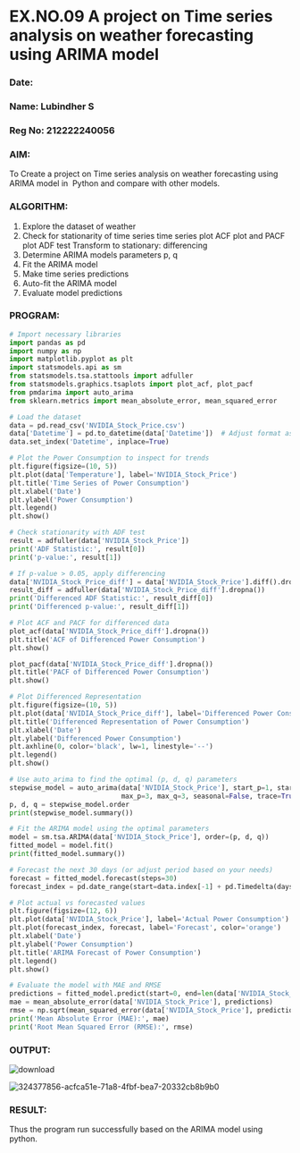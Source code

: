 # EX.NO.09        A project on Time series analysis on weather forecasting using ARIMA model 
### Date: 
### Name: Lubindher S
### Reg No: 212222240056
### AIM:
To Create a project on Time series analysis on weather forecasting using ARIMA model in  Python and compare with other models.
### ALGORITHM:
1. Explore the dataset of weather 
2. Check for stationarity of time series time series plot
   ACF plot and PACF plot
   ADF test
   Transform to stationary: differencing
3. Determine ARIMA models parameters p, q
4. Fit the ARIMA model
5. Make time series predictions
6. Auto-fit the ARIMA model
7. Evaluate model predictions
### PROGRAM:
```python
# Import necessary libraries
import pandas as pd
import numpy as np
import matplotlib.pyplot as plt
import statsmodels.api as sm
from statsmodels.tsa.stattools import adfuller
from statsmodels.graphics.tsaplots import plot_acf, plot_pacf
from pmdarima import auto_arima
from sklearn.metrics import mean_absolute_error, mean_squared_error

# Load the dataset
data = pd.read_csv('NVIDIA_Stock_Price.csv')
data['Datetime'] = pd.to_datetime(data['Datetime'])  # Adjust format as per your data
data.set_index('Datetime', inplace=True)

# Plot the Power Consumption to inspect for trends
plt.figure(figsize=(10, 5))
plt.plot(data['Temperature'], label='NVIDIA_Stock_Price')
plt.title('Time Series of Power Consumption')
plt.xlabel('Date')
plt.ylabel('Power Consumption')
plt.legend()
plt.show()

# Check stationarity with ADF test
result = adfuller(data['NVIDIA_Stock_Price'])
print('ADF Statistic:', result[0])
print('p-value:', result[1])

# If p-value > 0.05, apply differencing
data['NVIDIA_Stock_Price_diff'] = data['NVIDIA_Stock_Price'].diff().dropna()
result_diff = adfuller(data['NVIDIA_Stock_Price_diff'].dropna())
print('Differenced ADF Statistic:', result_diff[0])
print('Differenced p-value:', result_diff[1])

# Plot ACF and PACF for differenced data
plot_acf(data['NVIDIA_Stock_Price_diff'].dropna())
plt.title('ACF of Differenced Power Consumption')
plt.show()

plot_pacf(data['NVIDIA_Stock_Price_diff'].dropna())
plt.title('PACF of Differenced Power Consumption')
plt.show()

# Plot Differenced Representation
plt.figure(figsize=(10, 5))
plt.plot(data['NVIDIA_Stock_Price_diff'], label='Differenced Power Consumption', color='red')
plt.title('Differenced Representation of Power Consumption')
plt.xlabel('Date')
plt.ylabel('Differenced Power Consumption')
plt.axhline(0, color='black', lw=1, linestyle='--')
plt.legend()
plt.show()

# Use auto_arima to find the optimal (p, d, q) parameters
stepwise_model = auto_arima(data['NVIDIA_Stock_Price'], start_p=1, start_q=1,
                            max_p=3, max_q=3, seasonal=False, trace=True)
p, d, q = stepwise_model.order
print(stepwise_model.summary())

# Fit the ARIMA model using the optimal parameters
model = sm.tsa.ARIMA(data['NVIDIA_Stock_Price'], order=(p, d, q))
fitted_model = model.fit()
print(fitted_model.summary())

# Forecast the next 30 days (or adjust period based on your needs)
forecast = fitted_model.forecast(steps=30)
forecast_index = pd.date_range(start=data.index[-1] + pd.Timedelta(days=1), periods=30, freq='D')

# Plot actual vs forecasted values
plt.figure(figsize=(12, 6))
plt.plot(data['NVIDIA_Stock_Price'], label='Actual Power Consumption')
plt.plot(forecast_index, forecast, label='Forecast', color='orange')
plt.xlabel('Date')
plt.ylabel('Power Consumption')
plt.title('ARIMA Forecast of Power Consumption')
plt.legend()
plt.show()

# Evaluate the model with MAE and RMSE
predictions = fitted_model.predict(start=0, end=len(data['NVIDIA_Stock_Price']) - 1)
mae = mean_absolute_error(data['NVIDIA_Stock_Price'], predictions)
rmse = np.sqrt(mean_squared_error(data['NVIDIA_Stock_Price'], predictions))
print('Mean Absolute Error (MAE):', mae)
print('Root Mean Squared Error (RMSE):', rmse)
```

### OUTPUT:

![download](https://github.com/user-attachments/assets/e4f96a01-6382-4261-9817-153cc68e25f6)

![324377856-acfca51e-71a8-4fbf-bea7-20332cb8b9b0](https://github.com/user-attachments/assets/7613b8ee-89ec-4905-9294-63a4a4ffa4da)


### RESULT:
Thus the program run successfully based on the ARIMA model using python.
